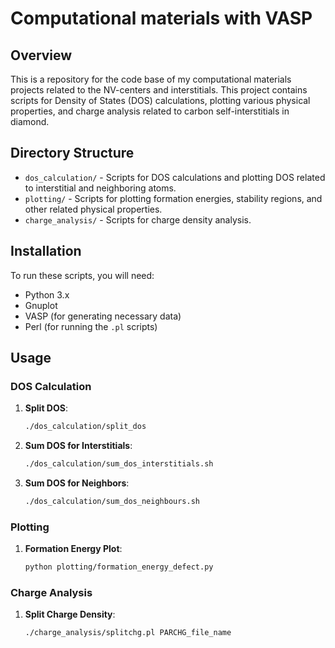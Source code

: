 # Computational materials with VASP

## Overview
This is a repository for the code base of my computational materials projects related to the NV-centers and interstitials. This project contains scripts for Density of States (DOS) calculations, plotting various physical properties, and charge analysis related to carbon self-interstitials in diamond.

## Directory Structure

- `dos_calculation/` - Scripts for DOS calculations and plotting DOS related to interstitial and neighboring atoms.
- `plotting/` - Scripts for plotting formation energies, stability regions, and other related physical properties.
- `charge_analysis/` - Scripts for charge density analysis.

## Installation

To run these scripts, you will need:
- Python 3.x
- Gnuplot
- VASP (for generating necessary data)
- Perl (for running the `.pl` scripts)

## Usage

### DOS Calculation

1. **Split DOS**: 
    ```bash
    ./dos_calculation/split_dos
    ```
2. **Sum DOS for Interstitials**:
    ```bash
    ./dos_calculation/sum_dos_interstitials.sh
    ```
3. **Sum DOS for Neighbors**:
    ```bash
    ./dos_calculation/sum_dos_neighbours.sh
    ```

### Plotting

1. **Formation Energy Plot**:
    ```bash
    python plotting/formation_energy_defect.py
    ```

### Charge Analysis

1. **Split Charge Density**:
    ```bash
    ./charge_analysis/splitchg.pl PARCHG_file_name
    ```
